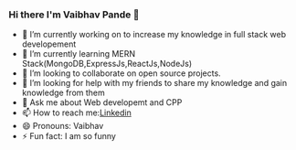### Hi there I'm Vaibhav Pande 👋



- 🔭 I’m currently working on to increase my knowledge in full stack web developement
- 🌱 I’m currently learning MERN Stack(MongoDB,ExpressJs,ReactJs,NodeJs)
- 👯 I’m looking to collaborate on open source projects.
- 🤔 I’m looking for help with my friends to share my knowledge and gain knowledge from them
- 💬 Ask me about Web developemt and CPP
- 📫 How to reach me:[Linkedin](https://www.linkedin.com/in/vaibhavpande2605/)
- 😄 Pronouns: Vaibhav
- ⚡ Fun fact: I am so funny

